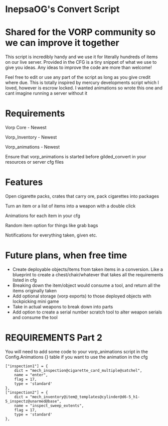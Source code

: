 # InepsaOG's Convert Script
# Shared for the VORP community so we can improve it together

This script is incredibly handy and we use it for literally hundreds of items on our live server. 
Provided in the CFG is a tiny snippet of what we use to give you ideas. Any ideas to improve the code are more than welcome!

Feel free to edit or use any part of the script as long as you give credit where due. 
This is totally inspired by mercury developments script which I loved, however is escrow locked. 
I wanted animations so wrote this one and cant imagine running a server without it

# Requirements
Vorp Core - Newest

Vorp_Inventory - Newest

Vorp_animations - Newest

Ensure that vorp_animations is started before gilded_convert in your resources or server cfg files

# Features
Open cigarette packs, crates that carry ore, pack cigarettes into packages

Turn an item or a list of items into a weapon with a double click

Animations for each item in your cfg

Random item option for things like grab bags

Notifications for everything taken, given etc.

# Future plans, when free time
- Create deployable objects/items from taken items in a conversion. Like a blueprint to create a chest/chair/whatever that takes all the requirements listed in cfg
- Breaking down the item/object would consume a tool, and return all the items originally taken
- Add optional storage (vorp exports) to those deployed objects with lockpicking mini game
- Take in actual weapons to break down into parts
- Add option to create a serial number scratch tool to alter weapon serials and consume the tool

# REQUIREMENTS Part 2

You will need to add some code to your vorp_animations script in the Config.Animations {} table if you want to use the animation in the cfg

    ["inspection1"] = {
        dict = "mech_inspection@cigarette_card_multiple@satchel",
        name = "enter", 
        flag = 17,
        type = 'standard'
	},
    ["inspection2"] = {
        dict = "mech_inventory@item@_templates@cylinder@d6-5_h1-5_inspectz@unarmed@base",
        name = "inspect_sweep_extents", 
        flag = 17,
        type = 'standard'
	},